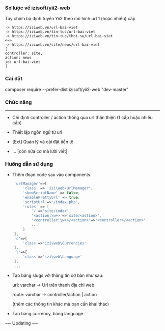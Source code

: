 ### Sơ lược về izisoft/yii2-web
Tùy chỉnh bộ định tuyến Yii2 theo mô hình url 1 (hoặc nhiều) cấp

	-> https://iziweb.vn/url-bai-viet
	-> https://iziweb.vn/tin-tuc/url-bai-viet
	-> https://iziweb.vn/tin-tuc/thoi-su/url-bai-viet
	<=>
	-> https://iziweb.vn/site/news/url-bai-viet
	[
	controller: site,
	action: news
	id: url-bai-viet
	]

### Cài đặt
composer require --prefer-dist izisoft/yii2-web "dev-master"

### Chức năng
-------------
* Chỉ định  controller / action thông qua url thân thiện (1 cấp hoặc nhiều cấp)
* Thiết lập ngôn ngữ từ url
* [Ext] Quản lý và cài đặt tiền tệ

* ... [còn nữa cơ mà lười viết]
### Hướng dẫn sử dụng
* Thêm đoạn code sau vào components
```php
	'urlManager'=>[
    	'class' => 'izi\web\UrlManager',
    	'showScriptName' => false,
    	'enablePrettyUrl' => true,
    	'scriptUrl'=>'/index.php',
    	'rules' => [
    		'/'=>'site/index',
    		'<action:\w+>'=>'site/<action>',    						
    		'<controller:\w+>/<action>'=>'<controller>/<action>'
            ...
        ]
	],
	'c'=>[
		'class'=>'izi\web\Currencies'
	],
	'l'=>[
		'class'=>'izi\web\Language'
	],
	...
  ```
* Tạo bảng slugs với thông tin cơ bản như sau:

	url: varchar -> Url trên thanh địa chỉ web

	route: varchar -> controller/action | action
	 
	(thêm các thông tin khác mà bạn cần khai thác)
* Tạo bảng currency, bảng language 

--- Updating ---
	
